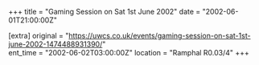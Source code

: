+++
title = "Gaming Session on Sat 1st June 2002"
date = "2002-06-01T21:00:00Z"

[extra]
original = "https://uwcs.co.uk/events/gaming-session-on-sat-1st-june-2002-1474488931390/"    
ent_time = "2002-06-02T03:00:00Z"
location = "Ramphal R0.03/4"
+++



